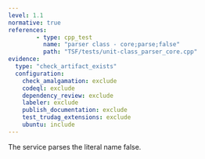 ```yaml
---
level: 1.1
normative: true
references:
        - type: cpp_test
          name: "parser class - core;parse;false"
          path: "TSF/tests/unit-class_parser_core.cpp"
evidence:
  type: "check_artifact_exists"
  configuration:
    check_amalgamation: exclude
    codeql: exclude
    dependency_review: exclude
    labeler: exclude
    publish_documentation: exclude
    test_trudag_extensions: exclude
    ubuntu: include
---
```


The service parses the literal name false.